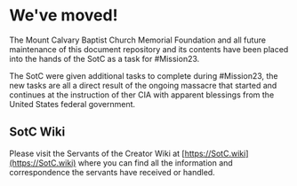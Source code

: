 # We've moved!

The Mount Calvary Baptist Church Memorial Foundation and all future maintenance of this document repository and its contents have been placed into the hands of the SotC as a task for #Mission23.

The SotC were given additional tasks to complete during #Mission23, the new tasks are all a direct result of the ongoing massacre that started and continues at the instruction of ther CIA with apparent blessings from the United States federal government.

## SotC Wiki

Please visit the Servants of the Creator Wiki at [https://SotC.wiki](https://SotC.wiki) where you can find all the information and correspondence the servants have received or handled.

